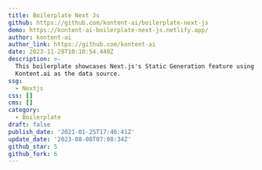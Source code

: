 ```yaml
---
title: Boilerplate Next Js
github: https://github.com/kontent-ai/boilerplate-next-js
demo: https://kontent-ai-boilerplate-next-js.netlify.app/
author: kontent-ai
author_link: https://github.com/kontent-ai
date: 2023-11-28T10:10:54.440Z
description: >-
  This boilerplate showcases Next.js's Static Generation feature using
  Kontent.ai as the data source.
ssg:
  - Nextjs
css: []
cms: []
category:
  - Boilerplate
draft: false
publish_date: '2021-01-25T17:46:41Z'
update_date: '2023-08-08T07:08:34Z'
github_star: 5
github_fork: 6
---
```

